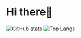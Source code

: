 # Hi there👋
![GitHub stats](https://github-readme-stats.vercel.app/api?username=toviaferna&show_icons=true&theme=dark&hide=issues&layout=compact) 
![Top Langs](https://github-readme-stats.vercel.app/api/top-langs/?username=toviaferna&layout=compact&theme=dark&langs_count=4)

